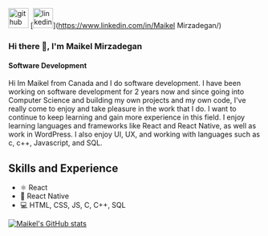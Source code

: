 [<img src='https://cdn.jsdelivr.net/npm/simple-icons@3.0.1/icons/github.svg' alt='github' height='40'>](https://github.com/Maikel-Mirza)  [<img src='https://cdn.jsdelivr.net/npm/simple-icons@3.0.1/icons/linkedin.svg' alt='linkedin' height='40'>](https://www.linkedin.com/in/Maikel Mirzadegan/)  
### Hi there 👋, I'm Maikel Mirzadegan
#### Software Development

Hi Im Maikel from Canada and I do software development. I have been working on software development for 2 years now and since going into Computer Science and building my own projects and my own code, I've really come to enjoy and take pleasure in the work that I do. I want to continue to keep learning and gain more experience in this field. I enjoy learning languages and frameworks like React and React Native, as well as work in WordPress. I also enjoy UI, UX, and working with languages such as c, c++, Javascript, and SQL.

## Skills and Experience
* ⚛ React
* 📱 React Native
* 💻 HTML, CSS, JS, C, C++, SQL


[![Maikel's GitHub stats](https://github-readme-stats.vercel.app/api?username=Maikel-Mirza)](https://github.com/Maikel-Mirzadegan/github-readme-stats)
